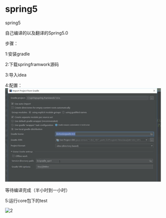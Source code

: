 # spring5
spring5

自己编译的以及翻译的Spring5.0



步骤：

1:安装gradle

2:下载springframwork源码

3:导入idea

4:配置：![1](img/1.png)

等待编译完成（半小时到一小时）

5:运行core包下的test

![2](/Users/yang/spring/spring5/img/2.png)













